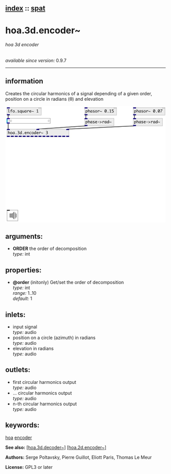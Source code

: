 [index](index.html) :: [spat](category_spat.html)
---

# hoa.3d.encoder~

###### hoa 3d encoder

*available since version:* 0.9.7

---


## information
Creates the circular harmonics of a signal depending of a given order, position on a circle in radians (θ) and elevation


[![example](../examples/img/hoa.3d.encoder~.jpg)](../examples/pd/hoa.3d.encoder~.pd)



## arguments:

* **ORDER**
the order of decomposition<br>
_type:_ int<br>





## properties:

* **@order** (initonly)
Get/set the order of decomposition<br>
_type:_ int<br>
_range:_ 1..10<br>
_default:_ 1<br>



## inlets:

* input signal<br>
_type:_ audio
* position on a circle (azimuth) in radians<br>
_type:_ audio
* elevation in radians<br>
_type:_ audio



## outlets:

* first circular harmonics output<br>
_type:_ audio
* ... circular harmonics output<br>
_type:_ audio
* n-th circular harmonics output<br>
_type:_ audio



## keywords:

[hoa](keywords/hoa.html)
[encoder](keywords/encoder.html)



**See also:**
[\[hoa.3d.decoder~\]](hoa.3d.decoder~.html)
[\[hoa.2d.encoder~\]](hoa.2d.encoder~.html)




**Authors:** Serge Poltavsky, Pierre Guillot, Eliott Paris, Thomas Le Meur




**License:** GPL3 or later





